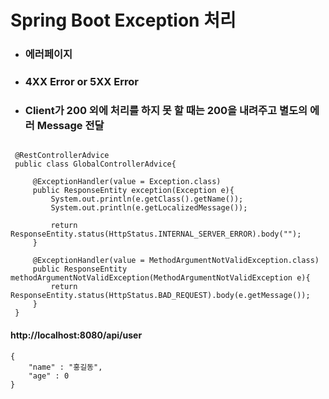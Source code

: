 # Spring Boot Exception 처리

* ### 에러페이지

* ### 4XX Error or 5XX Error

* ### Client가 200 외에 처리를 하지 못 할 때는 200을 내려주고 별도의 에러 Message 전달


~~~
 
 @RestControllerAdvice
 public class GlobalControllerAdvice{

     @ExceptionHandler(value = Exception.class)
     public ResponseEntity exception(Exception e){
         System.out.println(e.getClass().getName());
         System.out.println(e.getLocalizedMessage());

         return ResponseEntity.status(HttpStatus.INTERNAL_SERVER_ERROR).body("");
     }

     @ExceptionHandler(value = MethodArgumentNotValidException.class)
     public ResponseEntity methodArgumentNotValidException(MethodArgumentNotValidException e){
         return ResponseEntity.status(HttpStatus.BAD_REQUEST).body(e.getMessage());
     }
 }
~~~
#### http://localhost:8080/api/user
~~~
{
    "name" : "홍길동",
    "age" : 0
}
~~~